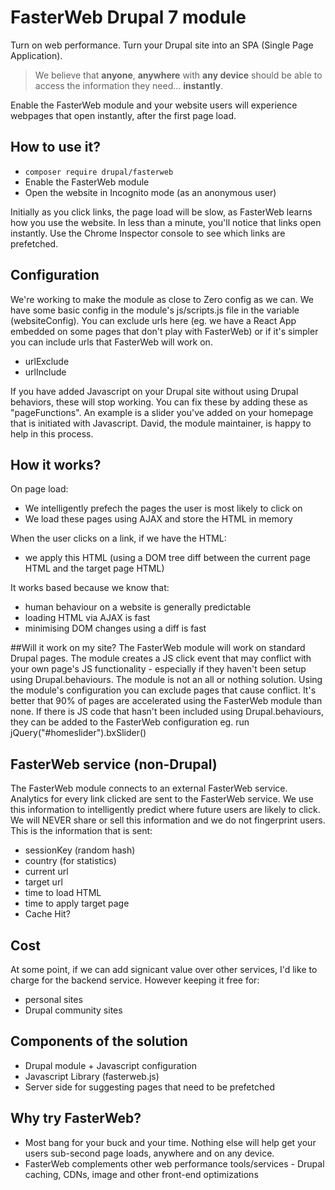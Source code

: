# FasterWeb Drupal 7 module

Turn on web performance. Turn your Drupal site into an SPA (Single Page
Application).

> We believe that **anyone**, **anywhere** with **any device** should be able to
> access the information they need... **instantly**.

Enable the FasterWeb module and your website users will experience webpages that
open instantly, after the first page load.

## How to use it?

- `composer require drupal/fasterweb`
- Enable the FasterWeb module
- Open the website in Incognito mode (as an anonymous user)

Initially as you click links, the page load will be slow, as FasterWeb learns
how you use the website. In less than a minute, you'll notice that links open
instantly. Use the Chrome Inspector console to see which links are prefetched.

## Configuration

We're working to make the module as close to Zero config as we can. We have
some basic config in the module's js/scripts.js file in the variable
(websiteConfig). You can exclude urls here (eg. we have a React App embedded
on some pages that don't play with FasterWeb) or if it's simpler you can include
urls that FasterWeb will work on.

- urlExclude
- urlInclude

If you have added Javascript on your Drupal site without using Drupal behaviors,
these will stop working. You can fix these by adding these as "pageFunctions".
An example is a slider you've added on your homepage that is initiated with
Javascript. David, the module maintainer, is happy to help in this process.

## How it works?

On page load:

- We intelligently prefech the pages the user is most likely to click on
- We load these pages using AJAX and store the HTML in memory

When the user clicks on a link, if we have the HTML:

- we apply this HTML (using a DOM tree diff between the current page HTML and
  the target page HTML)

It works based because we know that:

- human behaviour on a website is generally predictable
- loading HTML via AJAX is fast
- minimising DOM changes using a diff is fast

##Will it work on my site?
The FasterWeb module will work on standard Drupal pages. The module creates a
JS click event that may conflict with your own page's JS functionality -
especially if they haven't been setup using Drupal.behaviours. The module is not
an all or nothing solution. Using the module's configuration you can exclude
pages that cause conflict. It's better that 90% of pages are accelerated using
the FasterWeb module than none. If there is JS code that hasn't been included
using Drupal.behaviours, they can be added to the FasterWeb configuration
eg. run jQuery("#homeslider").bxSlider()

## FasterWeb service (non-Drupal)

The FasterWeb module connects to an external FasterWeb service. Analytics for
every link clicked are sent to the FasterWeb service. We use this information to
intelligently predict where future users are likely to click. We will NEVER
share or sell this information and we do not fingerprint users. This is the
information that is sent:

- sessionKey (random hash)
- country (for statistics)
- current url
- target url
- time to load HTML
- time to apply target page
- Cache Hit?

## Cost

At some point, if we can add signicant value over other services, I'd like to
charge for the backend service. However keeping it free for:

- personal sites
- Drupal community sites

## Components of the solution

- Drupal module + Javascript configuration
- Javascript Library (fasterweb.js)
- Server side for suggesting pages that need to be prefetched

## Why try FasterWeb?

- Most bang for your buck and your time. Nothing else will help get your users
  sub-second page loads, anywhere and on any device.
- FasterWeb complements other web performance tools/services - Drupal caching,
  CDNs, image and other front-end optimizations
